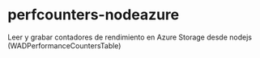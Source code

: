 perfcounters-nodeazure
======================

Leer y grabar contadores de rendimiento en Azure Storage desde nodejs (WADPerformanceCountersTable)
